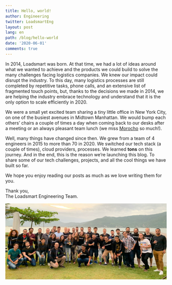 ```yaml
---
title: Hello, world!
author: Engineering
twitter: LoadsmartEng
layout: post
lang: en
path: /blog/hello-world
date: '2020-06-01'
comments: true
---
```


In 2014, Loadsmart was born. At that time, we had a lot of ideas around what we wanted to achieve and the products we could build to solve the many challenges facing logistics companies. We knew our impact could disrupt the industry. To this day, many logistics processes are still completed by repetitive tasks, phone calls, and an extensive list of fragmented touch points, but, thanks to the decisions we made in 2014, we are helping the industry embrace technology and understand that it is the only option to scale efficiently in 2020.

We were a small yet excited team sharing a tiny little office in New York City, on one of the busiest avenues in Midtown Manhattan. We would bump each others’ chairs a couple of times a day when coming back to our desks after a meeting or an always pleasant team lunch (we miss [Morocho](https://www.yelp.com/biz/morocho-peruvian-fusion-new-york) so much!).

Well, many things have changed since then. We grew from a team of 4 engineers in 2015 to more than 70 in 2020. We switched our tech stack (a couple of times), cloud providers, processes. We learned **tons** on this journey. And in the end, this is the reason we’re launching this blog. To share some of our tech challenges, projects, and all the cool things we have built so far.

We hope you enjoy reading our posts as much as we love writing them for you.

Thank you,  
The Loadsmart Engineering Team.

![Part of Loadsmart's Engineering Team](./engineering-team.jpg)
